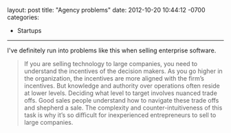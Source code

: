 layout: post
title:  "Agency problems"
date:   2012-10-20 10:44:12 -0700
categories:
  - Startups
---

I've definitely run into problems like this when selling enterprise software.

 > If you are selling technology to large companies, you need to understand the incentives of the decision makers. As you go higher in the organization, the incentives are more aligned with the firm’s incentives. But knowledge and authority over operations often reside at lower levels. Deciding what level to target involves nuanced trade offs. Good sales people understand how to navigate these trade offs and shepherd a sale. The complexity and counter-intuitiveness of this task is why it’s so difficult for inexperienced entrepreneurs to sell to large companies.

